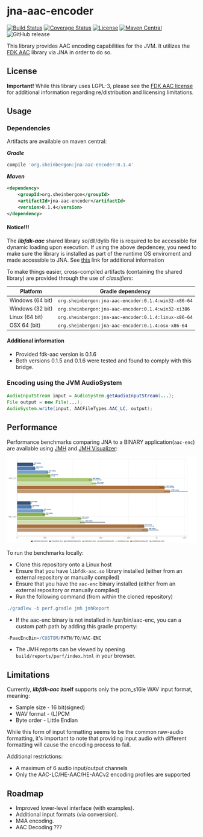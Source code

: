 # jna-aac-encoder

[![Build Status](https://travis-ci.org/sheinbergon/jna-aac-encoder.svg?branch=master)](https://travis-ci.org/sheinbergon/jna-aac-encoder) [![Coverage Status](https://coveralls.io/repos/github/sheinbergon/jna-aac-encoder/badge.svg)](https://coveralls.io/github/sheinbergon/jna-aac-encoder) [![License](https://img.shields.io/badge/License-LGPL%20v3-blue.svg)](https://www.gnu.org/licenses/lgpl-3.0) 
[![Maven Central](https://maven-badges.herokuapp.com/maven-central/org.sheinbergon/jna-aac-encoder/badge.svg)](https://maven-badges.herokuapp.com/maven-central/org.sheinbergon/jna-aac-encoder)
![GitHub release](https://img.shields.io/github/release/sheinbergon/jna-aac-encoder.svg)

                                                                                                                                                                                                                                                                                                 
This library provides AAC encoding capabilities for the JVM. 
It utilizes the [FDK AAC](https://github.com/mstorsjo/fdk-aac) library via JNA in order to do so.

## License
**Important!** While this library uses LGPL-3, please see
the [FDK AAC license](NOTICE) for additional information
regarding re/distribution and licensing limitations.

## Usage

### Dependencies
Artifacts are available on maven central:

**_Gradle_**
```groovy
compile 'org.sheinbergon:jna-aac-encoder:0.1.4'
```
**_Maven_**
```xml
<dependency>
    <groupId>org.sheinbergon</groupId>
    <artifactId>jna-aac-encoder</artifactId>
    <version>0.1.4</version>
</dependency>
```

#### Notice!!!
The **_libfdk-aac_** shared library so/dll/dylib file is required to be accessible
for dynamic loading upon execution. If using the above depdencey, you
need to make sure the library is installed as part of the runtime OS enviroment
and made accessible to JNA. See [this](https://github.com/java-native-access/jna/blob/master/www/FrequentlyAskedQuestions.md#calling-nativeloadlibrary-causes-an-unsatisfiedlinkerror) link for additional information

To make things easier, cross-compiled artifacts (containing the shared library) are provided through the use of *_classifiers_*:

| Platform         | Gradle dependency                                    |
|------------------|------------------------------------------------------|
| Windows (64 bit) | `org.sheinbergon:jna-aac-encoder:0.1.4:win32-x86-64` |
| Windows (32 bit) | `org.sheinbergon:jna-aac-encoder:0.1.4:win32-xi386`  |
| Linux (64 bit)   | `org.sheinbergon:jna-aac-encoder:0.1.4:linux-x86-64` |
| OSX 64 (bit)     | `org.sheinbergon:jna-aac-encoder:0.1.4:osx-x86-64`   |

#### Additional information
* Provided fdk-aac version is 0.1.6
* Both versions 0.1.5 and 0.1.6 were tested and found to comply with this bridge.
 
### Encoding using the JVM AudioSystem
```java
AudioInputStream input = AudioSystem.getAudioInputStream(...);
File output = new File(...);
AudioSystem.write(input, AACFileTypes.AAC_LC, output);
```

## Performance
Performance benchmarks comparing JNA to a BINARY application(`aac-enc`) are available using [JMH](http://openjdk.java.net/projects/code-tools/jmh/) and [JMH Visualizer](https://github.com/jzillmann/jmh-visualizer):

![alt text](perf/jmh-results-23112018.png)

To run the benchmarks locally:
* Clone this repository onto a Linux host
* Ensure that you have `libfdk-aac.so` library installed (either from an external repository or manually compiled)
* Ensure that you have the `aac-enc` binary installed (either from an external repository or manually compiled)
* Run the following command (from within the cloned repository)
```groovy
./gradlew -b perf.gradle jmh jmhReport
```
* If the aac-enc binary is not installed in /usr/bin/aac-enc, you can a custom path path by adding this gradle property:
```groovy
-PaacEncBin=/CUSTOM/PATH/TO/AAC-ENC 
```
* The JMH reports can be viewed by opening `build/reports/perf/index.html` in your browser.

## Limitations
Currently, **_libfdk-aac_ itself** supports only the pcm_s16le WAV input format, meaning:
* Sample size - 16 bit(signed)
* WAV format - (L)PCM
* Byte order - Little Endian

While this form of input formatting seems to be the common raw-audio formatting, it's important
to note that providing input audio with different formatting will cause
the encoding process to fail. 

Additional restrictions:
* A maximum of 6 audio input/output channels
* Only the AAC-LC/HE-AAC/HE-AACv2 encoding profiles are supported  

## Roadmap
* Improved lower-level interface (with examples).
* Additional input formats (via conversion).
* M4A encoding.
* AAC Decoding ???
